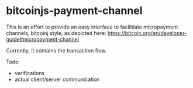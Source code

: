 # bitcoinjs-payment-channel

This is an effort to provide an easy interface to facilitiate micropayment channels, bitcoinj style, as depicted here:
https://bitcoin.org/en/developer-guide#micropayment-channel

Currently, it contains the transaction flow.

Todo:
- verifications
- actual client/server communication
